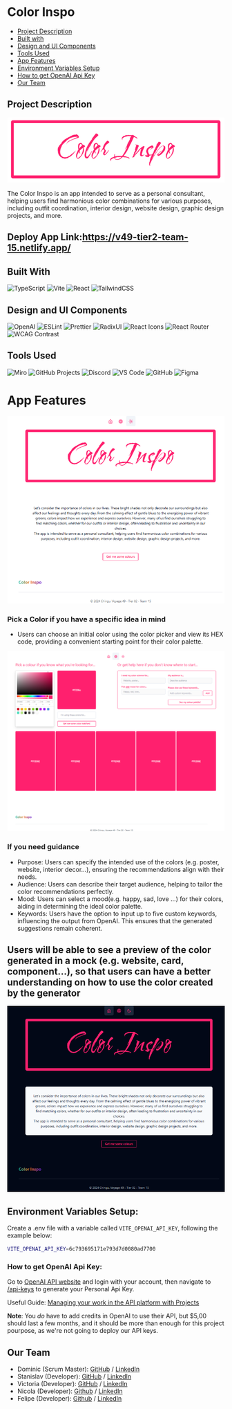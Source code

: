 # Color Inspo

- [Project Description](#project-description)
- [Built with](#built-with)
- [Design and UI Components](#design-and-ui-components)
- [Tools Used](#tools-used)
- [App Features](#app-features)
- [Environment Variables Setup](#environment-variables-setup)
- [How to get OpenAI Api Key](#how-to-get-openai-api-key)
- [Our Team](#our-team)

## Project Description

![Image Description](https://github.com/chingu-voyages/v49-tier2-team-15/blob/development/img/Screenshot%202024-06-20%20045317.png)


The Color Inspo is an app intended to serve as a personal consultant, helping users find harmonious color combinations for various purposes, including outfit coordination, interior design, website design, graphic design projects, and more.

## Deploy App Link:https://v49-tier2-team-15.netlify.app/


## Built With

![TypeScript](https://img.shields.io/badge/TypeScript-007ACC?style=for-the-badge&logo=typescript&logoColor=white)
![Vite](https://img.shields.io/badge/Vite-646CFF?style=for-the-badge&logo=vite&logoColor=white)
![React](https://img.shields.io/badge/React-61DAFB?style=for-the-badge&logo=react&logoColor=white)
![TailwindCSS](https://img.shields.io/badge/TailwindCSS-38B2AC?style=for-the-badge&logo=tailwind-css&logoColor=white)


## Design and UI Components

![OpenAI](https://img.shields.io/badge/OpenAI-412991?style=for-the-badge&logo=openai&logoColor=white)
![ESLint](https://img.shields.io/badge/ESLint-4B32C3?style=for-the-badge&logo=eslint&logoColor=white)
![Prettier](https://img.shields.io/badge/Prettier-F7B93E?style=for-the-badge&logo=prettier&logoColor=black)
![RadixUI](https://img.shields.io/badge/Radix%20UI-8B5CF6?style=for-the-badge&logo=radix-ui&logoColor=white)
![React Icons](https://img.shields.io/badge/React%20Icons-61DAFB?style=for-the-badge&logo=react&logoColor=white)
![React Router](https://img.shields.io/badge/React%20Router-CA4245?style=for-the-badge&logo=react-router&logoColor=white)
![WCAG Contrast](https://img.shields.io/badge/WCAG%20Contrast-009639?style=for-the-badge)

## Tools Used

![Miro](https://img.shields.io/badge/Miro-050038?style=for-the-badge&logo=miro&logoColor=white)
![GitHub Projects](https://img.shields.io/badge/GitHub%20Projects-181717?style=for-the-badge&logo=github&logoColor=white)
![Discord](https://img.shields.io/badge/Discord-5865F2?style=for-the-badge&logo=discord&logoColor=white)
![VS Code](https://img.shields.io/badge/VS%20Code-007ACC?style=for-the-badge&logo=visual-studio-code&logoColor=white)
![GitHub](https://img.shields.io/badge/GitHub-181717?style=for-the-badge&logo=github&logoColor=white)
![Figma](https://img.shields.io/badge/Figma-F24E1E?style=for-the-badge&logo=figma&logoColor=white)


# App Features
![Image Description](https://github.com/chingu-voyages/v49-tier2-team-15/blob/development/img/Screenshot%202024-06-20%20090256.png)


### Pick a Color if you have a specific idea in mind
- Users can choose an initial color using the color picker and view its HEX code, providing a convenient starting point for their color palette.

![Image Description](https://github.com/chingu-voyages/v49-tier2-team-15/blob/development/img/Screenshot%202024-06-20%20082831.png)

### If you need guidance
- Purpose: Users can specify the intended use of the colors (e.g. poster, website, interior decor...), ensuring the recommendations align with their needs.
- Audience: Users can describe their target audience, helping to tailor the color recommendations perfectly.
- Mood: Users can select a mood(e.g. happy, sad, love ...) for their colors, aiding in determining the ideal color palette.
- Keywords: Users have the option to input up to five custom keywords, influencing the output from OpenAI. This ensures that the generated suggestions remain coherent.

## Users will be able to see a preview of the color generated in a mock (e.g. website, card, component...), so that users can have a better understanding on how to use the color created by the generator
  ![Image Description](https://github.com/chingu-voyages/v49-tier2-team-15/blob/development/img/Screenshot%202024-06-20%20090232.png)

## Environment Variables Setup:

Create a .env file with a variable called `VITE_OPENAI_API_KEY`, following the example below:

```bash
VITE_OPENAI_API_KEY=6c793695171e793d7d0080ad7700
```

### How to get OpenAI Api Key:

Go to [OpenAI API website](https://platform.openai.com) and login with your account, then navigate to [/api-keys](https://platform.openai.com/api-keys) to generate your Personal Api Key.

Useful Guide:
[Managing your work in the API platform with Projects](https://help.openai.com/en/articles/9186755-managing-your-work-in-the-api-platform-with-projects)

**Note**: You _do_ have to add credits in OpenAI to use their API, but $5,00 should last a few months, and it should be more than enough for this project pourpose, as we're not going to deploy our API keys.


## Our Team

- Dominic (Scrum Master): [GitHub](https://github.com/SirDominique) / [LinkedIn](https://www.linkedin.com/in/dominic-quansah-psm-i-psm-ii-4a2174101/)
- Stanislav (Developer): [GitHub](https://github.com/KoatKoetl) / [LinkedIn](https://www.linkedin.com/in/stanislav-suschevici-a4617228a/)
- Victoria (Developer): [GitHub](https://github.com/VriaA) / [LinkedIn](https://www.linkedin.com/in/victoriaoyelola/)
- Nicola (Developer): [Github](https://github.com/NicolaHearn) / [LinkedIn](https://www.linkedin.com/in/nicola-hearn-07449720/)
- Felipe (Developer): [Github](https://github.com/feliperdamaceno) / [LinkedIn](https://www.linkedin.com/in/feliperdamaceno)
